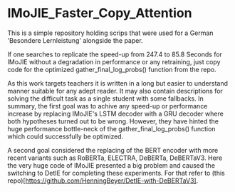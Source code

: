 # IMoJIE_Faster_Copy_Attention

This is a simple repository holding scrips that were used for a German 'Besondere Lernleistung' alongside the paper.

If one searches to replicate the speed-up from 247.4 to 85.8 Seconds for IMoJIE without a degradation in performance or any retraining, just copy code for the optimized gather_final_log_probs() function from the repo.

As this work targets teachers it is written in a long but easier to understand manner suitable for any adept reader. It may also contain descriptions for solving the difficult task as a single student with some fallbacks. In summary, the first goal was to achive any speed-up or performance increase by replacing IMoJIE's LSTM decoder with a GRU decoder where both hypotheses turned out to be wrong. However, they have hinted the huge performance bottle-neck of the gather_final_log_probs() function which could successfully be optimized.

A second goal considered the replacing of the BERT encoder with more recent variants such as RoBERTa, ELECTRA, DeBERTa, DeBERTaV3. Here the very huge code of IMoJIE presented a big problem and caused the switching to DetIE for completing these experiments. For that refer to (this repo)[https://github.com/HenningBeyer/DetIE-with-DeBERTaV3].
 

